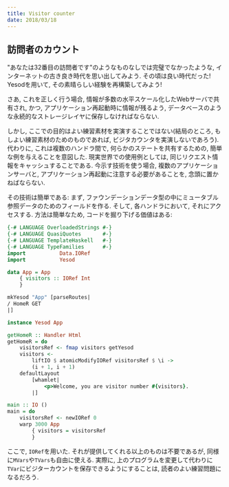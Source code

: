 ```yaml
---
title: Visitor counter
date: 2018/03/18
---
```


## 訪問者のカウント

"あなたは32番目の訪問者です"のようなものなしでは完璧でなかったような, インターネットの古き良き時代を思い出してみよう. その頃は良い時代だった! Yesodを用いて, その素晴らしい経験を再構築してみよう!

さあ, これを正しく行う場合, 情報が多数の水平スケール化したWebサーバで共有され, かつ, アプリケーション再起動時に情報が残るよう,  データベースのような永続的なストレージレイヤに保存しなければならない.

しかし, ここでの目的はよい練習素材を実演することではない(結局のところ, もしよい練習素材のためのものであれば, ビジタカウンタを実演しないであろう). 代わりに, これは複数のハンドラ間で, 何らかのステートを共有するための, 簡単な例を与えることを意図した. 現実世界での使用例としては, 同じリクエスト情報をキャッシュすることである. 今示す技術を使う場合, 複数のアプリケーションサーバと, アプリケーション再起動に注意する必要があることを, 念頭に置かねばならない.

その技術は簡単である: まず, ファウンデーションデータ型の中にミュータブル参照データのためのフィールドを作る. そして, 各ハンドラにおいて, それにアクセスする. 方法は簡単なため, コードを掘り下げる価値はある:

```haskell
{-# LANGUAGE OverloadedStrings #-}
{-# LANGUAGE QuasiQuotes       #-}
{-# LANGUAGE TemplateHaskell   #-}
{-# LANGUAGE TypeFamilies      #-}
import           Data.IORef
import           Yesod

data App = App
    { visitors :: IORef Int
    }

mkYesod "App" [parseRoutes|
/ HomeR GET
|]

instance Yesod App

getHomeR :: Handler Html
getHomeR = do
    visitorsRef <- fmap visitors getYesod
    visitors <-
        liftIO $ atomicModifyIORef visitorsRef $ \i ->
        (i + 1, i + 1)
    defaultLayout
        [whamlet|
            <p>Welcome, you are visitor number #{visitors}.
        |]

main :: IO ()
main = do
    visitorsRef <- newIORef 0
    warp 3000 App
        { visitors = visitorsRef
        }
```

ここで, `IORef`を用いた. それが提供してくれる以上のものは不要であるが, 同様に`MVars`や`TVars`も自由に使える. 実際に, 上のプログラムを変更して代わりに`TVar`にビジターカウントを保存できるようにすることは, 読者のよい練習問題になるだろう.
